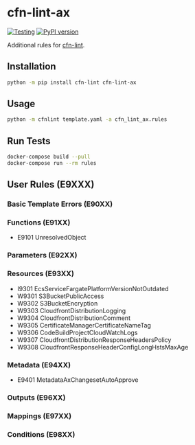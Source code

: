cfn-lint-ax
===========

[![Testing](https://github.com/aexeagmbh/cfn-lint-rules/actions/workflows/tests.yml/badge.svg)](https://github.com/aexeagmbh/cfn-lint-rules/actions/workflows/tests.yml)
[![PyPI version](https://badge.fury.io/py/cfn-lint-ax.svg)](https://badge.fury.io/py/cfn-lint-ax)

Additional rules for [cfn-lint](https://github.com/aws-cloudformation/cfn-lint).

Installation
------------

```bash
python -m pip install cfn-lint cfn-lint-ax
```


Usage
-----

```bash
python -m cfnlint template.yaml -a cfn_lint_ax.rules
```


Run Tests
---------
```bash
docker-compose build --pull
docker-compose run --rm rules
```


User Rules (E9XXX)
------------------

### Basic Template Errors (E90XX)

### Functions (E91XX)
* E9101 UnresolvedObject

### Parameters (E92XX)

### Resources (E93XX)
* I9301 EcsServiceFargatePlatformVersionNotOutdated
* W9301 S3BucketPublicAccess
* W9302 S3BucketEncryption
* W9303 CloudfrontDistributionLogging
* W9304 CloudfrontDistributionComment
* W9305 CertificateManagerCertificateNameTag
* W9306 CodeBuildProjectCloudWatchLogs
* W9307 CloudfrontDistributionResponseHeadersPolicy
* W9308 CloudfrontResponseHeaderConfigLongHstsMaxAge

### Metadata (E94XX)
* E9401 MetadataAxChangesetAutoApprove

### Outputs (E96XX)

### Mappings (E97XX)

### Conditions (E98XX)
